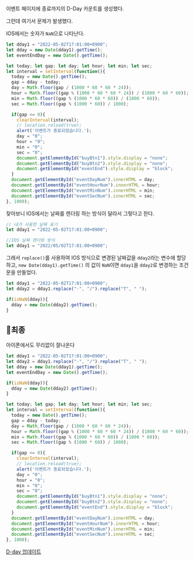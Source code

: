 이벤트 페이지에 종료까지의 D-Day 카운트를 생성했다.

그런데 여기서 문제가 발생했다.

IOS에서는 숫자가 `NaN`으로 나타난다.

```jsx
let dday1 = "2022-05-02T17:01:00+0900";
let dday = new Date(dday1).getTime();
let eventEndDay = new Date().getTime();

let today; let gap; let day; let hour; let min; let sec;
let interval = setInterval(function(){
  today = new Date().getTime();
  gap = dday - today;
  day = Math.floor(gap / (1000 * 60 * 60 * 24));
  hour = Math.floor((gap % (1000 * 60 * 60 * 24)) / (1000 * 60 * 60));
  min = Math.floor((gap % (1000 * 60 * 60)) / (1000 * 60));
  sec = Math.floor((gap % (1000 * 60)) / 1000);

  if(gap <= 0){
    clearInterval(interval);
    // location.reload(true);
    alert('이벤트가 종료되었습니다.');
    day = "0";
    hour = "0";
    min = "0";
    sec = "0";
    document.getElementById("buyBtn1").style.display = "none";
    document.getElementById("buyBtn2").style.display = "none";
    document.getElementById("eventEnd").style.display = "block";
  }
  document.getElementById("eventDayNum").innerHTML = day;
  document.getElementById("eventHourNum").innerHTML = hour;
  document.getElementById("eventMinNum").innerHTML = min;
  document.getElementById("eventSecNum").innerHTML = sec;
}, 1000);
```

찾아보니 IOS에서는 날짜를 렌더링 하는 방식이 달라서 그렇다고 한다.

```jsx
// 내가 사용한 날짜 표기
let dday1 = "2022-05-02T17:01:00+0900";

//IOS 날짜 렌더링 방식
let dday1 = "2022/05/02T17:01:00+0900";
```

그래서 `replace()`를 사용하여 IOS 방식으로 변경된 날짜값을 `dday2`라는 변수에 할당하고,  `new Date(dday1).getTime()` 의 값이 `NaN`이면 `dday1`을 `dday2`로 변경하는 조건문을 만들었다.

```jsx
let dday1 = "2022-05-02T17:01:00+0900";
let dday2 = dday1.replace("-", "/").replace("T", " ");

if(isNaN(dday)){
  dday = new Date(dday2).getTime();
}
```

## 🥳최종

아이폰에서도 무리없이 잘나온다

```jsx
let dday1 = "2022-05-02T17:01:00+0900";
let dday2 = dday1.replace("-", "/").replace("T", " ");
let dday = new Date(dday1).getTime();
let eventEndDay = new Date().getTime();

if(isNaN(dday)){
  dday = new Date(dday2).getTime();
}

let today; let gap; let day; let hour; let min; let sec;
let interval = setInterval(function(){
  today = new Date().getTime();
  gap = dday - today;
  day = Math.floor(gap / (1000 * 60 * 60 * 24));
  hour = Math.floor((gap % (1000 * 60 * 60 * 24)) / (1000 * 60 * 60));
  min = Math.floor((gap % (1000 * 60 * 60)) / (1000 * 60));
  sec = Math.floor((gap % (1000 * 60)) / 1000);

  if(gap <= 0){
    clearInterval(interval);
    // location.reload(true);
    alert('이벤트가 종료되었습니다.');
    day = "0";
    hour = "0";
    min = "0";
    sec = "0";
    document.getElementById("buyBtn1").style.display = "none";
    document.getElementById("buyBtn2").style.display = "none";
    document.getElementById("eventEnd").style.display = "block";
  }
  document.getElementById("eventDayNum").innerHTML = day;
  document.getElementById("eventHourNum").innerHTML = hour;
  document.getElementById("eventMinNum").innerHTML = min;
  document.getElementById("eventSecNum").innerHTML = sec;
}, 1000);
```
[D-day 업데이트](https://github.com/Yejin-J/TIL/blob/master/%EB%AC%B8%EC%A0%9C%ED%95%B4%EA%B2%B0/D-day%20%EC%B9%B4%EC%9A%B4%ED%84%B0.md)
